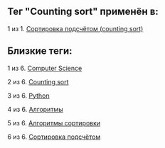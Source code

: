 ## Тег "Counting sort" применён в:

1 из 1. [Сортировка подсчётом (counting sort)](../Computer%20science/Сортировки/Сортировка%20подсчётом.md)

## Близкие теги:

1 из 6. [Computer Science](./computer%20science.md)

2 из 6. [Counting sort](./counting%20sort.md)

3 из 6. [Python](./python.md)

4 из 6. [Алгоритмы](./алгоритмы.md)

5 из 6. [Алгоритмы сортировки](./алгоритмы%20сортировки.md)

6 из 6. [Сортировка подсчётом](./сортировка%20подсчётом.md)


